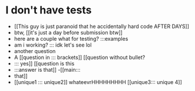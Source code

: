 # I don't have tests 
- [[This guy is just paranoid that he accidentally hard code AFTER DAYS]]
- btw, [[it's just a day before submission btw]]
- here are a couple what for testing? :::examples
- am i working? ::: idk let's see lol
- another question
- A [[question in ::: brackets]]
[[question without bullet? 
- :::
yes]]
[[question is this 
- :::answer is that]]
-[[main::: 
- that]]
- [[unique1 ::: unique2]] whateevrHHHHHHHHH [[unique3:::
unique 4]]

